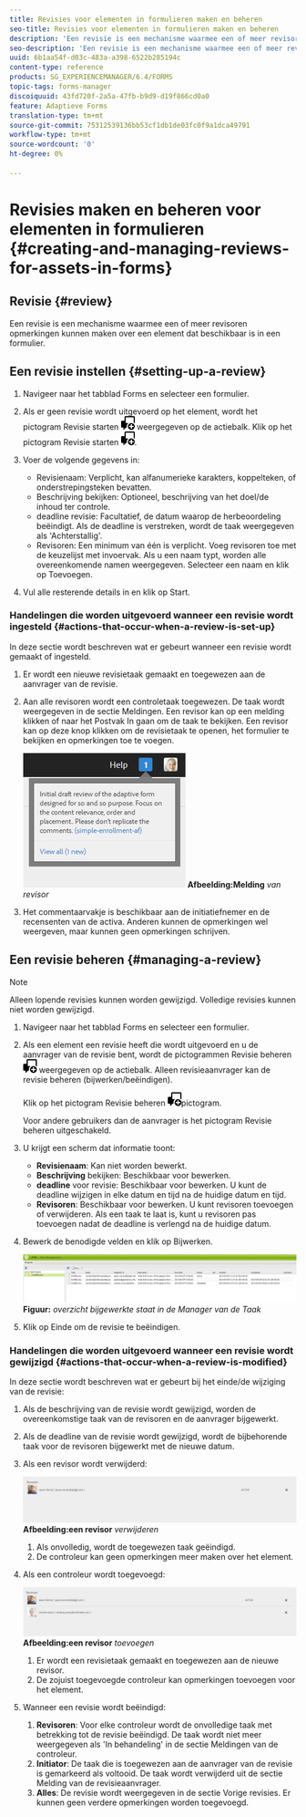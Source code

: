 ```yaml
---
title: Revisies voor elementen in formulieren maken en beheren
seo-title: Revisies voor elementen in formulieren maken en beheren
description: 'Een revisie is een mechanisme waarmee een of meer revisoren opmerkingen kunnen maken over een element dat beschikbaar is in een formulier. '
seo-description: 'Een revisie is een mechanisme waarmee een of meer revisoren opmerkingen kunnen maken over een element dat beschikbaar is in een formulier. '
uuid: 6b1aa54f-d03c-483a-a398-6522b285194c
content-type: reference
products: SG_EXPERIENCEMANAGER/6.4/FORMS
topic-tags: forms-manager
discoiquuid: 43fd720f-2a5a-47fb-b9d9-d19f866cd0a0
feature: Adaptieve Forms
translation-type: tm+mt
source-git-commit: 75312539136bb53cf1db1de03fc0f9a1dca49791
workflow-type: tm+mt
source-wordcount: '0'
ht-degree: 0%

---
```



# Revisies maken en beheren voor elementen in formulieren {#creating-and-managing-reviews-for-assets-in-forms}

## Revisie {#review}

Een revisie is een mechanisme waarmee een of meer revisoren opmerkingen kunnen maken over een element dat beschikbaar is in een formulier.

## Een revisie instellen {#setting-up-a-review}

1. Navigeer naar het tabblad Forms en selecteer een formulier.
1. Als er geen revisie wordt uitgevoerd op het element, wordt het pictogram Revisie starten ![aem6forms_review_chat_comment](assets/aem6forms_review_chat_comment.png) weergegeven op de actiebalk. Klik op het pictogram Revisie starten ![aem6forms_review_chat_comment](assets/aem6forms_review_chat_comment.png).
1. Voer de volgende gegevens in:

   * Revisienaam: Verplicht, kan alfanumerieke karakters, koppelteken, of onderstrepingsteken bevatten.
   * Beschrijving bekijken: Optioneel, beschrijving van het doel/de inhoud ter controle.
   * deadline revisie: Facultatief, de datum waarop de herbeoordeling beëindigt. Als de deadline is verstreken, wordt de taak weergegeven als &#39;Achterstallig&#39;.
   * Revisoren: Een minimum van één is verplicht. Voeg revisoren toe met de keuzelijst met invoervak. Als u een naam typt, worden alle overeenkomende namen weergegeven. Selecteer een naam en klik op Toevoegen.

1. Vul alle resterende details in en klik op Start.

### Handelingen die worden uitgevoerd wanneer een revisie wordt ingesteld {#actions-that-occur-when-a-review-is-set-up}

In deze sectie wordt beschreven wat er gebeurt wanneer een revisie wordt gemaakt of ingesteld.

1. Er wordt een nieuwe revisietaak gemaakt en toegewezen aan de aanvrager van de revisie.
1. Aan alle revisoren wordt een controletaak toegewezen. De taak wordt weergegeven in de sectie Meldingen. Een revisor kan op een melding klikken of naar het Postvak In gaan om de taak te bekijken. Een revisor kan op deze knop klikken om de revisietaak te openen, het formulier te bekijken en opmerkingen toe te voegen.

   ![Waarschuwing revisormelding](assets/noti.png)
   **Afbeelding:Melding** *van revisor*

1. Het commentaarvakje is beschikbaar aan de initiatiefnemer en de recensenten van de activa. Anderen kunnen de opmerkingen wel weergeven, maar kunnen geen opmerkingen schrijven.

## Een revisie beheren {#managing-a-review}

>[!NOTE]
>
>Alleen lopende revisies kunnen worden gewijzigd. Volledige revisies kunnen niet worden gewijzigd.

1. Navigeer naar het tabblad Forms en selecteer een formulier.

1. Als een element een revisie heeft die wordt uitgevoerd en u de aanvrager van de revisie bent, wordt de pictogrammen Revisie beheren ![aem6forms_review_chat_comment](assets/aem6forms_review_chat_comment.png) weergegeven op de actiebalk. Alleen revisieaanvrager kan de revisie beheren (bijwerken/beëindigen).

   Klik op het pictogram Revisie beheren ![aem6forms_review_chat_comment](assets/aem6forms_review_chat_comment.png)pictogram.

   Voor andere gebruikers dan de aanvrager is het pictogram Revisie beheren uitgeschakeld.

1. U krijgt een scherm dat informatie toont:

   * **Revisienaam**: Kan niet worden bewerkt.
   * **Beschrijving** bekijken: Beschikbaar voor bewerken.
   * **deadline** voor revisie: Beschikbaar voor bewerken. U kunt de deadline wijzigen in elke datum en tijd na de huidige datum en tijd.
   * **Revisoren**: Beschikbaar voor bewerken. U kunt revisoren toevoegen of verwijderen. Als een taak te laat is, kunt u revisoren pas toevoegen nadat de deadline is verlengd na de huidige datum.

1. Bewerk de benodigde velden en klik op Bijwerken.

   ![Bijgewerkte status controleren in Taakbeheer](assets/tskmgr.png)
   **Figuur:** *overzicht bijgewerkte staat in de Manager van de Taak*

1. Klik op Einde om de revisie te beëindigen.

### Handelingen die worden uitgevoerd wanneer een revisie wordt gewijzigd {#actions-that-occur-when-a-review-is-modified}

In deze sectie wordt beschreven wat er gebeurt bij het einde/de wijziging van de revisie:

1. Als de beschrijving van de revisie wordt gewijzigd, worden de overeenkomstige taak van de revisoren en de aanvrager bijgewerkt.
1. Als de deadline van de revisie wordt gewijzigd, wordt de bijbehorende taak voor de revisoren bijgewerkt met de nieuwe datum.

1. Als een revisor wordt verwijderd:

   ![Een revisor verwijderen](assets/removeduser.png)
   **Afbeelding:een revisor** *verwijderen*

   1. Als onvolledig, wordt de toegewezen taak geëindigd.
   1. De controleur kan geen opmerkingen meer maken over het element.

1. Als een controleur wordt toegevoegd:

   ![Een revisor toevoegen](assets/addedreviewer.png)
   **Afbeelding:een revisor** *toevoegen*

   1. Er wordt een revisietaak gemaakt en toegewezen aan de nieuwe revisor.
   1. De zojuist toegevoegde controleur kan opmerkingen toevoegen voor het element.

1. Wanneer een revisie wordt beëindigd:

   1. **Revisoren**: Voor elke controleur wordt de onvolledige taak met betrekking tot de revisie beëindigd. De taak wordt niet meer weergegeven als &#39;In behandeling&#39; in de sectie Meldingen van de controleur.
   1. **Initiator**: De taak die is toegewezen aan de aanvrager van de revisie is gemarkeerd als voltooid. De taak wordt verwijderd uit de sectie Melding van de revisieaanvrager.
   1. **Alles**: De revisie wordt weergegeven in de sectie Vorige revisies. Er kunnen geen verdere opmerkingen worden toegevoegd.

